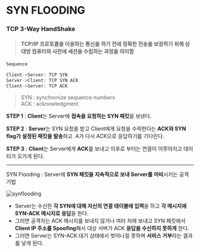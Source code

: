 # SYN FLOODING

### TCP 3-Way HandShake

> #### TCP/IP 프로토콜을 이용하는 통신을 하기 전에 정확한 전송을 보장하기 위해 상대방 컴퓨터와 사전에 세션을 수립하는 과정을 의미함

```C
Sequence

Client->Server: TCP SYN
Server->Client: TCP SYN ACK
Client->Server: TCP ACK
```

> SYN : synchronize sequence numbers</br>
> ACK : acknowledgment

**STEP 1** : **Client**는 Server에 **접속을 요청하는 SYN 패킷**을 보낸다.

**STEP 2** : **Server**는 SYN 요청을 받고 Client에게 요청을 수락한다는 **ACK와 SYN flag가 설정된 패킷을 발송**하고 
​			A가 다시 ACK으로 응답하기를 기다린다.

**STEP 3** : **Client**는 Server에게 **ACK**를 보내고 이후로 부터는 연결이 이루어지고 데이터가 오가게 된다.

------

SYN Flooding : Server에 **SYN 패킷을 지속적으로 보내 Server를 마비**시키는 공격 기법

![synflooding](https://github.com/inseok1121/images/blob/master/synflooding.png?raw=true)

- Server는 수신한 **각 SYN에 대해 자신의 연결 테이블에 입력**을 하고 **각 메시지에 SYN-ACK 메시지로 응답**을 한다. 
- 그러면 공격자는 ACK 메시지를 보내지 않거나 여러 차례 보내고 SYN 패킷에서 **Client IP 주소를 Spoofing**해서 대상 서버가 ACK **응답을 수신하지 못하게** 한다. 
- 그러면 Server는 SYN-ACK 대기 상태에서 벗어나질 못하며 **서비스 거부**라는 결과를 낳게 된다.
